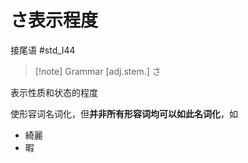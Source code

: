 # さ表示程度
 接尾语
 #std_l44

> [!note] Grammar
> [adj.stem.] さ

表示性质和状态的程度

使形容词名词化，但**并非所有形容词均可以如此名词化**，如
- 綺麗
- 暇
